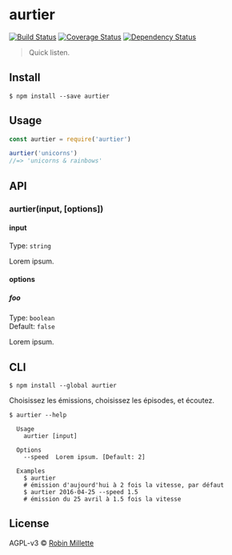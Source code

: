 # aurtier
[![Build Status](https://travis-ci.org/millette/aurtier.svg?branch=master)](https://travis-ci.org/millette/aurtier)
[![Coverage Status](https://coveralls.io/repos/github/millette/aurtier/badge.svg?branch=master)](https://coveralls.io/github/millette/aurtier?branch=master)
[![Dependency Status](https://gemnasium.com/badges/github.com/millette/aurtier.svg)](https://gemnasium.com/github.com/millette/aurtier)
> Quick listen.

## Install
```
$ npm install --save aurtier
```

## Usage
```js
const aurtier = require('aurtier')

aurtier('unicorns')
//=> 'unicorns & rainbows'
```

## API
### aurtier(input, [options])
#### input
Type: `string`

Lorem ipsum.

#### options
##### foo
Type: `boolean`<br>
Default: `false`

Lorem ipsum.

## CLI
```
$ npm install --global aurtier
```

Choisissez les émissions, choisissez les épisodes, et écoutez.

```
$ aurtier --help

  Usage
    aurtier [input]

  Options
    --speed  Lorem ipsum. [Default: 2]

  Examples
    $ aurtier
    # émission d'aujourd'hui à 2 fois la vitesse, par défaut
    $ aurtier 2016-04-25 --speed 1.5
    # émission du 25 avril à 1.5 fois la vitesse
```

## License
AGPL-v3 © [Robin Millette](http://robin.millette.info)
